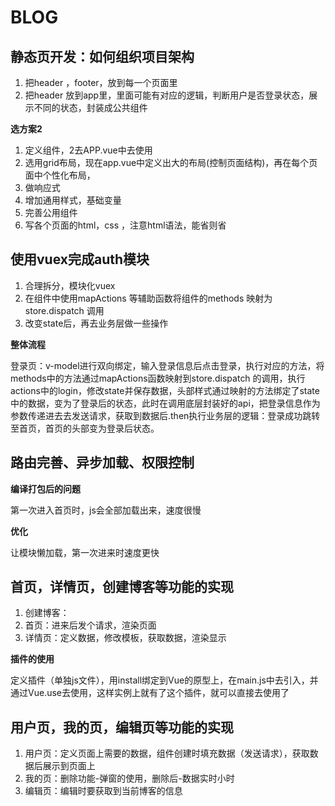 # BLOG
## 静态页开发：如何组织项目架构
1. 把header ，footer，放到每一个页面里
2. 把header 放到app里，里面可能有对应的逻辑，判断用户是否登录状态，展示不同的状态，封装成公共组件

**选方案2**
1. 定义组件，2去APP.vue中去使用
2. 选用grid布局，现在app.vue中定义出大的布局(控制页面结构)，再在每个页面中个性化布局，
3. 做响应式
4. 增加通用样式，基础变量
5. 完善公用组件
6. 写各个页面的html，css ，注意html语法，能省则省

## 使用vuex完成auth模块
1. 合理拆分，模块化vuex
2. 在组件中使用mapActions 等辅助函数将组件的methods 映射为store.dispatch 调用
3. 改变state后，再去业务层做一些操作

**整体流程**

登录页：v-model进行双向绑定，输入登录信息后点击登录，执行对应的方法，将methods中的方法通过mapActions函数映射到store.dispatch 的调用，执行actions中的login，修改state并保存数据，头部样式通过映射的方法绑定了state中的数据，变为了登录后的状态，此时在调用底层封装好的api，把登录信息作为参数传递进去去发送请求，获取到数据后.then执行业务层的逻辑：登录成功跳转至首页，首页的头部变为登录后状态。

## 路由完善、异步加载、权限控制
**编译打包后的问题**

第一次进入首页时，js会全部加载出来，速度很慢

**优化**

让模块懒加载，第一次进来时速度更快

## 首页，详情页，创建博客等功能的实现
1. 创建博客：
2. 首页：进来后发个请求，渲染页面
3. 详情页：定义数据，修改模板，获取数据，渲染显示

**插件的使用**

定义插件（单独js文件），用install绑定到Vue的原型上，在main.js中去引入，并通过Vue.use去使用，这样实例上就有了这个插件，就可以直接去使用了

## 用户页，我的页，编辑页等功能的实现
1. 用户页：定义页面上需要的数据，组件创建时填充数据（发送请求），获取数据后展示到页面上
2. 我的页：删除功能-弹窗的使用，删除后-数据实时小时
3. 编辑页：编辑时要获取到当前博客的信息